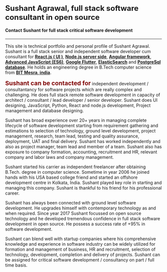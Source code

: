 # Sushant Agrawal, full stack software consultant in open source 
#### Contact Sushant for full stack critical software development
---

This site is technical portfolio and personal profile of Sushant Agrawal. Sushant is a full stack senior and independent software developer cum consultant for <a target='_blank' href = 'https://reactjs.org'>React.js ( UI )</a>, <a href = 'https://nodejs.org' target='_blank'>Node.js server side</a>, <a target='_blank' href='https://angularjs.org/'>Angular framework</a>, <a target='_blank' href='https://www.javascript.com/'>Advanced JavaScript (ES6)</a>, <a target='_blank' href='https://flutter.dev/'>Google Flutter</a>, <a target='_blank' href='https://www.elastic.co/'>ElasticSearch</a> and <a target='_blank' href = 'https://www.postgresql.org/'>PostgreSql database</a>. He holds an engineering degree in B.Tech computer science from <a target='_blank' href='https://www.bitmesra.ac.in/'>BIT Mesra, india</a>. 

<h2>Sushant can be contacted for</h2> independent development / consultantancy for software projects which are really complex and challenging. He does full stack remote software development in capacity of architect / consultant / lead developer / senior developer. Sushant does UI designing, JavaScript, Python, React and node.js development, Project management and database designing.

Sushant has broad experience over 20+ years in managing complete lifecycle of software development starting from requirement gathering and estimations to selection of technology, ground level development, project management, research, team lead, testing and quality assurance, deployment, UAT and final delivery. Sushant has worked independently and also as project manager, team lead and member of a team. Sushant also has exposure to company formation, accounting, recruitment and HR, relevant company and labor laws and company management.

Sushant started his carrier as independent freelancer after obtaining B.Tech. degree in computer science. Sometime in year 2006 he joined hands with his USA based college friend and started an offshore development centre in Kolkata, India. Sushant played key role in starting and managing this company. Sushant is thankful to his friend for his professional career.

Sushant has always been connected with ground level software development. He upgrades himself with contemporary technology as and when required. Since year 2017 Sushant focussed on open source technology and he developed tremendous confidence in full stack software development in open source. He possess a success rate of +95% in software development.

Sushant can blend well with startup companies where his comprehensive knowledge and experience in software industry can be widely utilized for formation and management of business, HR and recruitment, selection of technology, development, completion and delivery of projects. Sushant can be assigned for critical software development / consultancy on part / full time basis.


<style>
    h1 {
        font-size: 1.5rem;
    }
    h2 {
        font-size:1.2rem;
        display:inline-block;
        color:maroon;
        margin:0;
    }
    a {
        font-weight:bold;
    }
</style>